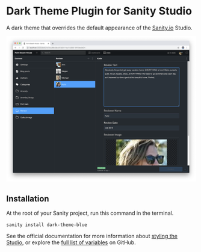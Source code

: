 # Dark Theme Plugin for Sanity Studio
A dark theme that overrides the default appearance of the [Sanity.io](https://www.sanity.io/) Studio.

![Preview of Sanity Studio](https://github.com/ajzeller/sanity-plugin-dark-theme/raw/master/src/images/preview.png)


## Installation
At the root of your Sanity project, run this command in the terminal.

```
sanity install dark-theme-blue
```

See the official documentation for more information about [styling the Studio](https://www.sanity.io/docs/styling), or explore the [full list of variables](https://github.com/sanity-io/sanity/tree/master/packages/%40sanity/base/src/styles/variables) on GitHub.